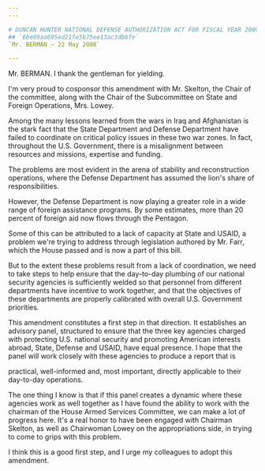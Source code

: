 ```yaml
---
---

# DUNCAN HUNTER NATIONAL DEFENSE AUTHORIZATION ACT FOR FISCAL YEAR 2009
## `6be09aa695ed21fe5b75ee13ac3db6fe`
`Mr. BERMAN — 22 May 2008`

---
```



Mr. BERMAN. I thank the gentleman for yielding.

I'm very proud to cosponsor this amendment with Mr. Skelton, the 
Chair of the committee, along with the Chair of the Subcommittee on 
State and Foreign Operations, Mrs. Lowey.

Among the many lessons learned from the wars in Iraq and Afghanistan 
is the stark fact that the State Department and Defense Department have 
failed to coordinate on critical policy issues in these two war zones. 
In fact, throughout the U.S. Government, there is a misalignment 
between resources and missions, expertise and funding.

The problems are most evident in the arena of stability and 
reconstruction operations, where the Defense Department has assumed the 
lion's share of responsibilities.

However, the Defense Department is now playing a greater role in a 
wide range of foreign assistance programs. By some estimates, more than 
20 percent of foreign aid now flows through the Pentagon.

Some of this can be attributed to a lack of capacity at State and 
USAID, a problem we're trying to address through legislation authored 
by Mr. Farr, which the House passed and is now a part of this bill.

But to the extent these problems result from a lack of coordination, 
we need to take steps to help ensure that the day-to-day plumbing of 
our national security agencies is sufficiently welded so that personnel 
from different departments have incentive to work together, and that 
the objectives of these departments are properly calibrated with 
overall U.S. Government priorities.

This amendment constitutes a first step in that direction. It 
establishes an advisory panel, structured to ensure that the three key 
agencies charged with protecting U.S. national security and promoting 
American interests abroad, State, Defense and USAID, have equal 
presence. I hope that the panel will work closely with these agencies 
to produce a report that is


practical, well-informed and, most important, directly applicable to 
their day-to-day operations.

The one thing I know is that if this panel creates a dynamic where 
these agencies work as well together as I have found the ability to 
work with the chairman of the House Armed Services Committee, we can 
make a lot of progress here. It's a real honor to have been engaged 
with Chairman Skelton, as well as Chairwoman Lowey on the 
appropriations side, in trying to come to grips with this problem.

I think this is a good first step, and I urge my colleagues to adopt 
this amendment.